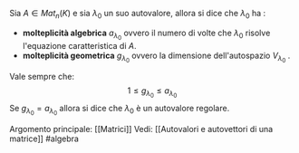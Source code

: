 Sia $A\in Mat_{n}(K)$ e sia $\lambda_{0}$ un suo autovalore, allora si dice che $\lambda_{0}$ ha :
- **molteplicità algebrica** $a_{\lambda_{0}}$ ovvero il numero di volte che $\lambda_{0}$ risolve l'equazione caratteristica di $A$.
- **molteplicità geometrica** $g_{\lambda_{0}}$ ovvero la dimensione dell'autospazio $V_{\lambda_{0}}$ .

Vale sempre che:$$1\le g_{\lambda_{0}}\le a_{\lambda_{0}}$$
Se $g_{\lambda_{0}}=a_{\lambda_{0}}$ allora si dice che $\lambda_{0}$ è un autovalore regolare.

Argomento principale: [[Matrici]]
Vedi: [[Autovalori e autovettori di una matrice]]
#algebra 